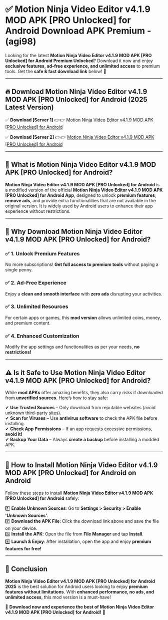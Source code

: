
# ✅ Motion Ninja Video Editor v4.1.9 MOD APK [PRO Unlocked] for Android Download APK Premium -  (agi98) 

Looking for the latest **Motion Ninja Video Editor v4.1.9 MOD APK [PRO Unlocked] for Android Premium Unlocked**? Download it now and enjoy **exclusive features, ad-free experience, and unlimited access** to premium tools. Get the **safe & fast download link** below! 🚀

---

## 🔥 Download Motion Ninja Video Editor v4.1.9 MOD APK [PRO Unlocked] for Android (2025 Latest Version)

✅ **Download [Server 1]** 👉👉 [Motion Ninja Video Editor v4.1.9 MOD APK [PRO Unlocked] for Android ](https://apkcomod.com?title=Motion_Ninja_Video_Editor_v4.1.9_MOD_APK_[PRO_Unlocked]_for_Android)  

✅ **Download [Server 2]** 👉👉 [Motion Ninja Video Editor v4.1.9 MOD APK [PRO Unlocked] for Android ](https://apkcomod.com?title=Motion_Ninja_Video_Editor_v4.1.9_MOD_APK_[PRO_Unlocked]_for_Android)  


---

## 📌 What is Motion Ninja Video Editor v4.1.9 MOD APK [PRO Unlocked] for Android?

**Motion Ninja Video Editor v4.1.9 MOD APK [PRO Unlocked] for Android** is a modified version of the official **Motion Ninja Video Editor v4.1.9 MOD APK [PRO Unlocked] for Android App**, designed to unlock **premium features**, **remove ads**, and provide extra functionalities that are not available in the original version. It is widely used by Android users to enhance their app experience without restrictions.

---

## 🌟 Why Download Motion Ninja Video Editor v4.1.9 MOD APK [PRO Unlocked] for Android?

### ✅ 1. Unlock Premium Features
No more subscriptions! **Get full access to premium tools** without paying a single penny.

### ✅ 2. Ad-Free Experience
Enjoy a **clean and smooth interface** with **zero ads** disrupting your activities.

### ✅ 3. Unlimited Resources
For certain apps or games, this **mod version** allows unlimited coins, money, and premium content.

### ✅ 4. Enhanced Customization
Modify the app settings and functionalities as per your needs, **no restrictions!**

---

## ⚠️ Is it Safe to Use Motion Ninja Video Editor v4.1.9 MOD APK [PRO Unlocked] for Android?

While **mod APKs** offer amazing benefits, they also carry risks if downloaded from **unverified sources**. Here’s how to stay safe:

✔ **Use Trusted Sources** – Only download from reputable websites (avoid unknown third-party sites).  
✔ **Scan for Viruses** – Use **antivirus software** to check the APK file before installing.  
✔ **Check App Permissions** – If an app requests excessive permissions, **avoid it!**  
✔ **Backup Your Data** – Always **create a backup** before installing a modded APK.

---

## 📲 How to Install Motion Ninja Video Editor v4.1.9 MOD APK [PRO Unlocked] for Android on Android

Follow these steps to install **Motion Ninja Video Editor v4.1.9 MOD APK [PRO Unlocked] for Android** safely:

1️⃣ **Enable Unknown Sources**: Go to **Settings > Security > Enable 'Unknown Sources'**.  
2️⃣ **Download the APK File**: Click the download link above and save the file on your device.  
3️⃣ **Install the APK**: Open the file from **File Manager** and tap **Install**.  
4️⃣ **Launch & Enjoy**: After installation, open the app and enjoy **premium features for free!**

---

## 🚀 Conclusion

**Motion Ninja Video Editor v4.1.9 MOD APK [PRO Unlocked] for Android 2025** is the best solution for Android users looking to enjoy **premium features without limitations**. With **enhanced performance, no ads, and unlimited access**, this mod version is a must-have!

🔻 **Download now and experience the best of Motion Ninja Video Editor v4.1.9 MOD APK [PRO Unlocked] for Android!** 🔻

